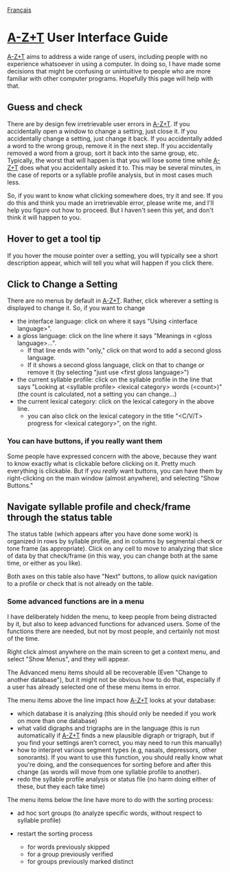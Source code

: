 <a href="fr/UI_GUIDE.md">Français</a>
# [A-Z+T] User Interface Guide
[A-Z+T] aims to address a wide range of users, including people with no experience whatsoever in using a computer. In doing so, I have made some decisions that might be confusing or unintuitive to people who are more familiar with other computer programs. Hopefully this page will help with that.

## Guess and check
There are by design few irretrievable user errors in [A-Z+T]. If you accidentally open a window to change a setting, just close it. If you accidentally change a setting, just change it back. If you accidentally added a word to the wrong group, remove it in the next step. If you accidentally removed a word from a group, sort it back into the same group, etc. Typically, the worst that will happen is that you will lose some time while [A-Z+T] does what you accidentally asked it to. This may be several minutes, in the case of reports or a syllable profile analysis, but in most cases much less.

So, if you want to know what clicking somewhere does, try it and see. If you do this and think you made an irretrievable error, please write me, and I'll help you figure out how to proceed. But I haven't seen this yet, and don't think it will happen to you.

## Hover to get a tool tip
If you hover the mouse pointer over a setting, you will typically see a short description appear, which will tell you what will happen if you click there.

## Click to Change a Setting
There are no menus by default in [A-Z+T]. Rather, click wherever a setting is displayed to change it. So, if you want to change
  - the interface language: click on where it says "Using \<interface language\>".
  - a gloss language: click on the line where it says "Meanings in \<gloss language\>...".
    - If that line ends with "only," click on that word to add a second gloss language.
    - If it shows a second gloss language, click on that to change or remove it (by selecting "just use \<first gloss language\>")
  - the current syllable profile: click on the syllable profile in the line that says "Looking at \<syllable profile\> \<lexical category\> words (\<count\>)" (the count is calculated, not a setting you can change…)
  - the current lexical category: click on the lexical category in the above line.
    - you can also click on the lexical category in the title "\<C/V/T\> progress for \<lexical category\>", on the right.

### You can have buttons, if you really want them
Some people have expressed concern with the above, because they want to know exactly what is clickable before clicking on it. Pretty much everything is clickable. But if you _really_ want buttons, you can have them by right-clicking on the main window (almost anywhere), and selecting "Show Buttons."

## Navigate syllable profile and check/frame through the status table
The status table (which appears after you have done some work) is organized in rows by syllable profile, and in columns by segmental check or tone frame (as appropriate). Click on any cell to move to analyzing that slice of data by that check/frame (in this way, you can change both at the same time, or either as you like).

Both axes on this table also have "Next" buttons, to allow quick navigation to a profile or check that is not already on the table.

### Some advanced functions are in a menu
I have deliberately hidden the menu, to keep people from being distracted by it, but also to keep advanced functions for advanced users. Some of the functions there are needed, but not by most people, and certainly not most of the time.

Right click almost anywhere on the main screen to get a context menu, and select "Show Menus", and they will appear.

The Advanced menu items should all be recoverable (Even "Change to another database"), but it might not be obvious how to do that, especially if a user has already selected one of these menu items in error.

The menu items above the line impact how [A-Z+T] looks at your database:
  - which database it is analyzing (this should only be needed if you work on more than one database)
  - what valid digraphs and trigraphs are in the language (this is run automatically if [A-Z+T] finds a new plausible digraph or trigraph, but if you find your settings aren't correct, you may need to run this manually)
  - how to interpret various segment types (e.g, nasals, depressors, other sonorants). If you want to use this function, you should really know what you're doing, and the consequences for sorting before and after this change (as words will move from one syllable profile to another).
  - redo the syllable profile analysis or status file (no harm doing either of these, but they each take time)

The menu items below the line have more to do with the sorting process:
  - ad hoc sort groups (to analyze specific words, without respect to syllable profile)
  - restart the sorting process
    - for words previously skipped
    - for a group previously verified
    - for groups previously marked distinct

    [A-Z+T]:  https://github.com/kent-rasmussen/azt
    [WeSay]:  https://software.sil.org/wesay/
    [FLEx]: https://software.sil.org/fieldworks/
    [LIFT]: https://code.google.com/archive/p/lift-standard/
    [Praat]: https://www.fon.hum.uva.nl/praat/
